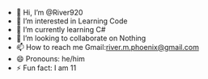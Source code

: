 - 👋 Hi, I’m @River920
- 👀 I’m interested in Learning Code
- 🌱 I’m currently learning C#
- 💞️ I’m looking to collaborate on Nothing
- 📫 How to reach me Gmail:river.m.phoenix@gmail.com
- 😄 Pronouns: he/him
- ⚡ Fun fact: I am 11

<!---
River920/River920 is a ✨ special ✨ repository because its `README.md` (this file) appears on your GitHub profile.
You can click the Preview link to take a look at your changes.
--->
